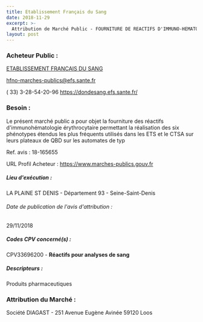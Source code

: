 ```yaml
---
title: Etablissement Français du Sang
date: 2018-11-29
excerpt: >-
  Attribution de Marché Public - FOURNITURE DE REACTIFS D'IMMUNO-HEMATOLOGIE ERYTHROCYTAIRE PHENOTYPES ETENDUS FYA = FYB = JKA = JKB = S = s = UTILISABLES SUR LES AUTOMATES DE TYPE PK 7300
layout: post
---
```


### Acheteur Public : 
<a href="/acheteur-34/siren-428822852"> ETABLISSEMENT FRANCAIS DU SANG</a><br/>



hfno-marches-publics@efs.sante.fr

( 33) 3-28-54-20-96
https://dondesang.efs.sante.fr/
### Besoin :

Le présent marché public a pour objet la fourniture des réactifs d'immunohématologie érythrocytaire permettant la réalisation des six phénotypes étendus les plus fréquents utilisés dans les ETS et le CTSA sur leurs plateaux de QBD sur les automates de typ

Ref. avis : 18-165655

URL Profil Acheteur : https://www.marches-publics.gouv.fr

##### Lieu d'exécution :

LA PLAINE ST DENIS - Département 93 - Seine-Saint-Denis

###### Date de publication de l'avis d'attribution : 
29/11/2018

##### Codes CPV concerné(s) :
CPV33696200 - **Réactifs pour analyses de sang** <br/>

##### Descripteurs :
Produits pharmaceutiques <br/>

### Attribution du Marché :
Société DIAGAST - 251 Avenue Eugène Avinée 59120 Loos <br/>
